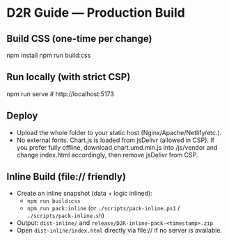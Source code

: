 # D2R Guide — Production Build

## Build CSS (one-time per change)
npm install
npm run build:css

## Run locally (with strict CSP)
npm run serve   # http://localhost:5173

## Deploy
- Upload the whole folder to your static host (Nginx/Apache/Netlify/etc.).
- No external fonts. Chart.js is loaded from jsDelivr (allowed in CSP). If you prefer fully offline, download chart.umd.min.js into /js/vendor and change index.html accordingly, then remove jsDelivr from CSP.

## Inline Build (file:// friendly)
- Create an inline snapshot (data + logic inlined):
  - `npm run build:css`
  - `npm run pack:inline`  (or `./scripts/pack-inline.ps1` / `./scripts/pack-inline.sh`)
- Output: `dist-inline/` and `release/D2R-inline-pack-<timestamp>.zip`
- Open `dist-inline/index.html` directly via file:// if no server is available.
